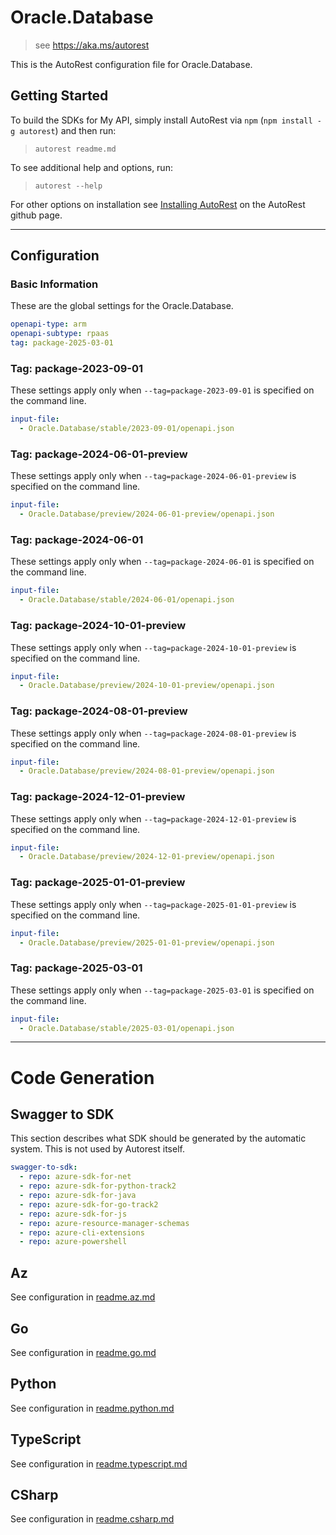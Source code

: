 # Oracle.Database

> see https://aka.ms/autorest

This is the AutoRest configuration file for Oracle.Database.

## Getting Started

To build the SDKs for My API, simply install AutoRest via `npm` (`npm install -g autorest`) and then run:

> `autorest readme.md`

To see additional help and options, run:

> `autorest --help`

For other options on installation see [Installing AutoRest](https://aka.ms/autorest/install) on the AutoRest github page.

---

## Configuration

### Basic Information

These are the global settings for the Oracle.Database.

```yaml
openapi-type: arm
openapi-subtype: rpaas
tag: package-2025-03-01
```

### Tag: package-2023-09-01

These settings apply only when `--tag=package-2023-09-01` is specified on the command line.

```yaml $(tag) == 'package-2023-09-01'
input-file:
  - Oracle.Database/stable/2023-09-01/openapi.json
```

### Tag: package-2024-06-01-preview

These settings apply only when `--tag=package-2024-06-01-preview` is specified on the command line.

```yaml $(tag) == 'package-2024-06-01-preview'
input-file:
  - Oracle.Database/preview/2024-06-01-preview/openapi.json
```

### Tag: package-2024-06-01

These settings apply only when `--tag=package-2024-06-01` is specified on the command line.

```yaml $(tag) == 'package-2024-06-01'
input-file:
  - Oracle.Database/stable/2024-06-01/openapi.json
```


### Tag: package-2024-10-01-preview

These settings apply only when `--tag=package-2024-10-01-preview` is specified on the command line.

```yaml $(tag) == 'package-2024-10-01-preview'
input-file:
  - Oracle.Database/preview/2024-10-01-preview/openapi.json
```

### Tag: package-2024-08-01-preview

These settings apply only when `--tag=package-2024-08-01-preview` is specified on the command line.

```yaml $(tag) == 'package-2024-08-01-preview'
input-file:
  - Oracle.Database/preview/2024-08-01-preview/openapi.json
```

### Tag: package-2024-12-01-preview

These settings apply only when `--tag=package-2024-12-01-preview` is specified on the command line.

```yaml $(tag) == 'package-2024-12-01-preview'
input-file:
  - Oracle.Database/preview/2024-12-01-preview/openapi.json
```

### Tag: package-2025-01-01-preview

These settings apply only when `--tag=package-2025-01-01-preview` is specified on the command line.

```yaml $(tag) == 'package-2025-01-01-preview'
input-file:
  - Oracle.Database/preview/2025-01-01-preview/openapi.json
```

### Tag: package-2025-03-01

These settings apply only when `--tag=package-2025-03-01` is specified on the command line.

```yaml $(tag) == 'package-2025-03-01'
input-file:
  - Oracle.Database/stable/2025-03-01/openapi.json
```

---

# Code Generation

## Swagger to SDK

This section describes what SDK should be generated by the automatic system.
This is not used by Autorest itself.

```yaml $(swagger-to-sdk)
swagger-to-sdk:
  - repo: azure-sdk-for-net
  - repo: azure-sdk-for-python-track2
  - repo: azure-sdk-for-java
  - repo: azure-sdk-for-go-track2
  - repo: azure-sdk-for-js
  - repo: azure-resource-manager-schemas
  - repo: azure-cli-extensions
  - repo: azure-powershell
```
## Az

See configuration in [readme.az.md](./readme.az.md)

## Go

See configuration in [readme.go.md](./readme.go.md)

## Python

See configuration in [readme.python.md](./readme.python.md)

## TypeScript

See configuration in [readme.typescript.md](./readme.typescript.md)

## CSharp

See configuration in [readme.csharp.md](./readme.csharp.md)
